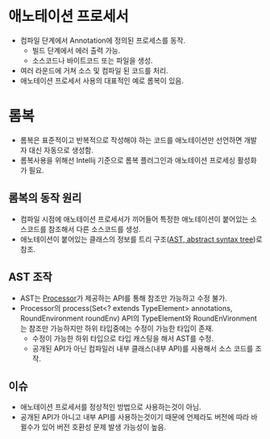 # 애노테이션 프로세서

* 컴파일 단계에서 Annotation에 정의된 프로세스를 동작.
    * 빌드 단계에서 에러 출력 가능.
    * 소스코드나 바이트코드 또는 파일을 생성.
* 여러 라운드에 거쳐 소스 및 컴파일 된 코드를 처리.
* 애노테이션 프로세서 사용의 대표적인 예로 롬복이 있음.

# 롬복

* 롬복은 표준적이고 반복적으로 작성해야 하는 코드를 애노테이션만 선언하면 개발자 대신 자동으로 생성함.
* 롬복사용을 위해선 Intellij 기준으로 롬복 플러그인과 애노테이션 프로세싱 활성화가 필요. 

## 롬복의 동작 원리

* 컴파일 시점에 애노테이션 프로세서가 끼어들어 특정한 애노테이션이 붙어있는 소스코드를 참조해서 다른 소스코드를 생성.
* 애노테이션이 붙어있는 클래스의 정보를 트리 구조([AST, abstract syntax tree](https://javaparser.org/inspecting-an-ast/))로 참조.

## AST 조작

* AST는 [Processor](https://docs.oracle.com/javase/8/docs/api/javax/annotation/processing/Processor.html)가 제공하는 API를 통해 참조만 가능하고 수정 불가.
* Processor의 process(Set<? extends TypeElement> annotations, RoundEnvironment roundEnv) API의 TypeElement와 RoundEnVironment는 참조만 가능하지만 하위 타입중에는 수정이 가능한 타입이 존재.
    * 수정이 가능한 하위 타입으로 타입 캐스팅을 해서 AST를 수정.
    * 공개된 API가 아닌 컴파일러 내부 클래스(내부 API)를 사용해서 소스 코드를 조작.

## 이슈

* 애노테이션 프로세서를 정상적인 방법으로 사용하는것이 아님.
* 공개된 API가 아니고 내부 API를 사용하는것이기 때문에 언제라도 버전에 따라 바뀔수가 있어 버전 호환성 문제 발생 가능성이 높음.




